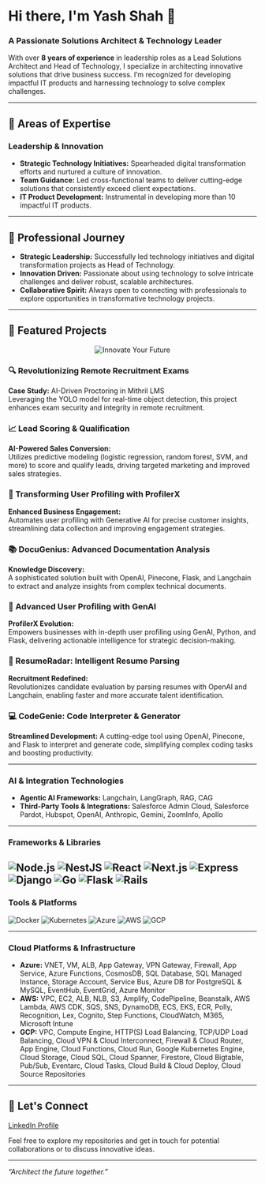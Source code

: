 # Hi there, I'm Yash Shah 👋

### A Passionate Solutions Architect & Technology Leader

With over **8 years of experience** in leadership roles as a Lead Solutions Architect and Head of Technology, I specialize in architecting innovative solutions that drive business success. I’m recognized for developing impactful IT products and harnessing technology to solve complex challenges.

---

## 🚀 Areas of Expertise

### Leadership & Innovation
- **Strategic Technology Initiatives:** Spearheaded digital transformation efforts and nurtured a culture of innovation.
- **Team Guidance:** Led cross-functional teams to deliver cutting-edge solutions that consistently exceed client expectations.
- **IT Product Development:** Instrumental in developing more than 10 impactful IT products.

---

## 💼 Professional Journey

- **Strategic Leadership:** Successfully led technology initiatives and digital transformation projects as Head of Technology.
- **Innovation Driven:** Passionate about using technology to solve intricate challenges and deliver robust, scalable architectures.
- **Collaborative Spirit:** Always open to connecting with professionals to explore opportunities in transformative technology projects.

---
## 🚀 Featured Projects

<div align="center">
  <img src="https://img.shields.io/badge/Innovate-YourFuture-blueviolet?style=for-the-badge" alt="Innovate Your Future" />
</div>

### 🔍 Revolutionizing Remote Recruitment Exams
**Case Study:** AI-Driven Proctoring in Mithril LMS  
Leveraging the YOLO model for real-time object detection, this project enhances exam security and integrity in remote recruitment.


### 📈 Lead Scoring & Qualification
**AI-Powered Sales Conversion:**  
Utilizes predictive modeling (logistic regression, random forest, SVM, and more) to score and qualify leads, driving targeted marketing and improved sales strategies.


### 👥 Transforming User Profiling with ProfilerX
**Enhanced Business Engagement:**  
Automates user profiling with Generative AI for precise customer insights, streamlining data collection and improving engagement strategies.


### 📚 DocuGenius: Advanced Documentation Analysis
**Knowledge Discovery:**  
A sophisticated solution built with OpenAI, Pinecone, Flask, and Langchain to extract and analyze insights from complex technical documents.


### 🤖 Advanced User Profiling with GenAI
**ProfilerX Evolution:**  
Empowers businesses with in-depth user profiling using GenAI, Python, and Flask, delivering actionable intelligence for strategic decision-making.


### 📝 ResumeRadar: Intelligent Resume Parsing
**Recruitment Redefined:**  
Revolutionizes candidate evaluation by parsing resumes with OpenAI and Langchain, enabling faster and more accurate talent identification.


### 💻 CodeGenie: Code Interpreter & Generator
**Streamlined Development:**
A cutting-edge tool using OpenAI, Pinecone, and Flask to interpret and generate code, simplifying complex coding tasks and boosting productivity.

---
### AI & Integration Technologies
- **Agentic AI Frameworks:** Langchain, LangGraph, RAG, CAG
- **Third-Party Tools & Integrations:** Salesforce Admin Cloud, Salesforce Pardot, Hubspot, OpenAI, Anthropic, Gemini, ZoomInfo, Apollo
---
### Frameworks & Libraries
![Node.js](https://img.shields.io/badge/Node.js-339933?style=for-the-badge&logo=nodedotjs&logoColor=white)
![NestJS](https://img.shields.io/badge/NestJS-E0234E?style=for-the-badge&logo=nestjs&logoColor=white)
![React](https://img.shields.io/badge/React-61DAFB?style=for-the-badge&logo=react&logoColor=black)
![Next.js](https://img.shields.io/badge/Next.js-000000?style=for-the-badge&logo=next.js&logoColor=white)
![Express](https://img.shields.io/badge/Express-000000?style=for-the-badge&logo=express&logoColor=white)
![Django](https://img.shields.io/badge/Django-092E20?style=for-the-badge&logo=django&logoColor=white)
![Go](https://img.shields.io/badge/Go-00ADD8?style=for-the-badge&logo=go&logoColor=white)
![Flask](https://img.shields.io/badge/Flask-000000?style=for-the-badge&logo=flask&logoColor=white)
![Rails](https://img.shields.io/badge/Rails-CC0000?style=for-the-badge&logo=ruby-on-rails&logoColor=white)
---
### Tools & Platforms
![Docker](https://img.shields.io/badge/Docker-2496ED?style=for-the-badge&logo=docker&logoColor=white)
![Kubernetes](https://img.shields.io/badge/Kubernetes-326CE5?style=for-the-badge&logo=kubernetes&logoColor=white)
![Azure](https://img.shields.io/badge/Microsoft_Azure-0089D6?style=for-the-badge&logo=microsoft-azure&logoColor=white)
![AWS](https://img.shields.io/badge/AWS-232F3E?style=for-the-badge&logo=amazon-aws&logoColor=white)
![GCP](https://img.shields.io/badge/Google_Cloud-4285F4?style=for-the-badge&logo=google-cloud&logoColor=white)
<!-- ![Git](https://img.shields.io/badge/Git-F05032?style=for-the-badge&logo=git&logoColor=white) -->
<!-- ![GitHub](https://img.shields.io/badge/GitHub-181717?style=for-the-badge&logo=github&logoColor=white) -->
---
### Cloud Platforms & Infrastructure
- **Azure:** VNET, VM, ALB, App Gateway, VPN Gateway, Firewall, App Service, Azure Functions, CosmosDB, SQL Database, SQL Managed Instance, Storage Account, Service Bus, Azure DB for PostgreSQL & MySQL, EventHub, EventGrid, Azure Monitor
- **AWS:** VPC, EC2, ALB, NLB, S3, Amplify, CodePipeline, Beanstalk, AWS Lambda, AWS CDK, SQS, SNS, DynamoDB, ECS, EKS, ECR, Polly, Recognition, Lex, Cognito, Step Functions, CloudWatch, M365, Microsoft Intune
- **GCP:** VPC, Compute Engine, HTTP(S) Load Balancing, TCP/UDP Load Balancing, Cloud VPN & Cloud Interconnect, Firewall & Cloud Router, App Engine, Cloud Functions, Cloud Run, Google Kubernetes Engine, Cloud Storage, Cloud SQL, Cloud Spanner, Firestore, Cloud Bigtable, Pub/Sub, Eventarc, Cloud Tasks, Cloud Build & Cloud Deploy, Cloud Source Repositories

---

## 🤝 Let's Connect

[LinkedIn Profile](https://www.linkedin.com/in/yash-shah-0a66615a/)

Feel free to explore my repositories and get in touch for potential collaborations or to discuss innovative ideas.

---

*“Architect the future together.”*
